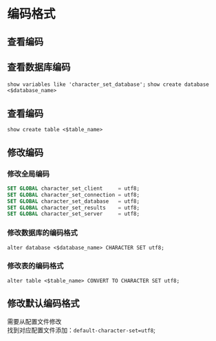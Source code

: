 # 编码格式

## 查看编码
## 查看数据库编码

`show variables like 'character_set_database';`
`show create database <$database_name>`
## 查看编码
`show create table <$table_name>`

## 修改编码

### 修改全局编码

```sql
SET GLOBAL character_set_client     = utf8;
SET GLOBAL character_set_connection = utf8;
SET GLOBAL character_set_database   = utf8;
SET GLOBAL character_set_results    = utf8;
SET GLOBAL character_set_server     = utf8;
```

### 修改数据库的编码格式

`alter database <$database_name> CHARACTER SET utf8;`
### 修改表的编码格式
`alter table <$table_name> CONVERT TO CHARACTER SET utf8;`

## 修改默认编码格式
需要从配置文件修改  
找到对应配置文件添加：`default-character-set=utf8`;


